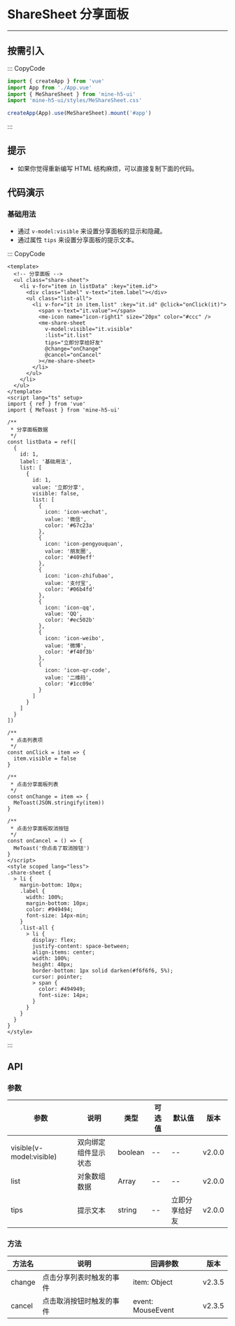 # ShareSheet 分享面板

---

## 按需引入

::: CopyCode

```js
import { createApp } from 'vue'
import App from './App.vue'
import { MeShareSheet } from 'mine-h5-ui'
import 'mine-h5-ui/styles/MeShareSheet.css'

createApp(App).use(MeShareSheet).mount('#app')
```

:::

## 提示

- 如果你觉得重新编写 HTML 结构麻烦，可以直接复制下面的代码。

## 代码演示

### 基础用法

- 通过 `v-model:visible` 来设置分享面板的显示和隐藏。
- 通过属性 `tips` 来设置分享面板的提示文本。

::: CopyCode

```vue
<template>
  <!-- 分享面板 -->
  <ul class="share-sheet">
    <li v-for="item in listData" :key="item.id">
      <div class="label" v-text="item.label"></div>
      <ul class="list-all">
        <li v-for="it in item.list" :key="it.id" @click="onClick(it)">
          <span v-text="it.value"></span>
          <me-icon name="icon-right1" size="20px" color="#ccc" />
          <me-share-sheet
            v-model:visible="it.visible"
            :list="it.list"
            tips="立即分享给好友"
            @change="onChange"
            @cancel="onCancel"
          ></me-share-sheet>
        </li>
      </ul>
    </li>
  </ul>
</template>
<script lang="ts" setup>
import { ref } from 'vue'
import { MeToast } from 'mine-h5-ui'

/**
 * 分享面板数据
 */
const listData = ref([
  {
    id: 1,
    label: '基础用法',
    list: [
      {
        id: 1,
        value: '立即分享',
        visible: false,
        list: [
          {
            icon: 'icon-wechat',
            value: '微信',
            color: '#67c23a'
          },
          {
            icon: 'icon-pengyouquan',
            value: '朋友圈',
            color: '#409eff'
          },
          {
            icon: 'icon-zhifubao',
            value: '支付宝',
            color: '#06b4fd'
          },
          {
            icon: 'icon-qq',
            value: 'QQ',
            color: '#ec502b'
          },
          {
            icon: 'icon-weibo',
            value: '微博',
            color: '#f40f3b'
          },
          {
            icon: 'icon-qr-code',
            value: '二维码',
            color: '#1cc09e'
          }
        ]
      }
    ]
  }
])

/**
 * 点击列表项
 */
const onClick = item => {
  item.visible = false
}

/**
 * 点击分享面板列表
 */
const onChange = item => {
  MeToast(JSON.stringify(item))
}

/**
 * 点击分享面板取消按钮
 */
const onCancel = () => {
  MeToast('你点击了取消按钮')
}
</script>
<style scoped lang="less">
.share-sheet {
  > li {
    margin-bottom: 10px;
    .label {
      width: 100%;
      margin-bottom: 10px;
      color: #949494;
      font-size: 14px-min;
    }
    .list-all {
      > li {
        display: flex;
        justify-content: space-between;
        align-items: center;
        width: 100%;
        height: 40px;
        border-bottom: 1px solid darken(#f6f6f6, 5%);
        cursor: pointer;
        > span {
          color: #494949;
          font-size: 14px;
        }
      }
    }
  }
}
</style>
```

:::

## API

### 参数

| 参数                     | 说明                 | 类型    | 可选值 | 默认值         | 版本   |
| ------------------------ | -------------------- | ------- | ------ | -------------- | ------ |
| visible(v-model:visible) | 双向绑定组件显示状态 | boolean | --     | --             | v2.0.0 |
| list                     | 对象数组数据         | Array   | --     | --             | v2.0.0 |
| tips                     | 提示文本             | string  | --     | 立即分享给好友 | v2.0.0 |

### 方法

| 方法名 | 说明                     | 回调参数          | 版本   |
| ------ | ------------------------ | ----------------- | ------ |
| change | 点击分享列表时触发的事件 | item: Object      | v2.3.5 |
| cancel | 点击取消按钮时触发的事件 | event: MouseEvent | v2.3.5 |
